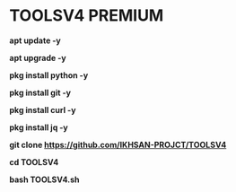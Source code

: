<h1>TOOLSV4 PREMIUM</h1>
<b>
apt update -y 

apt upgrade -y

pkg install python -y

pkg install git -y

pkg install curl -y

pkg install jq -y

git clone https://github.com/IKHSAN-PROJCT/TOOLSV4

cd TOOLSV4

bash TOOLSV4.sh
</b>
